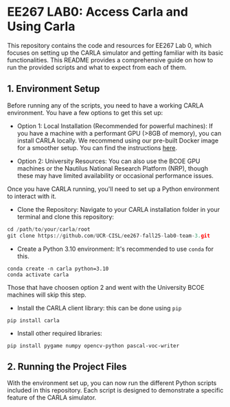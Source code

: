 # EE267 LAB0: Access Carla and Using Carla

This repository contains the code and resources for EE267 Lab 0, which focuses on setting up the CARLA simulator and getting familiar with its basic functionalities. This README provides a comprehensive guide on how to run the provided scripts and what to expect from each of them.

## 1. Environment Setup ##
Before running any of the scripts, you need to have a working CARLA environment. You have a few options to get this set up:

* Option 1: Local Installation (Recommended for powerful machines): If you have a machine with a performant GPU (>8GB of memory), you can install CARLA locally. We recommend using our pre-built Docker image for a smoother setup. You can find the instructions [here](https://github.com/UCR-CISL/Carla-dockers). 

* Option 2: University Resources: You can also use the BCOE GPU machines or the Nautilus National Research Platform (NRP), though these may have limited availability or occasional performance issues. 

Once you have CARLA running, you'll need to set up a Python environment to interact with it.

* Clone the Repository: Navigate to your CARLA installation folder in your terminal and clone this repository:

```python
cd /path/to/your/carla/root
git clone https://github.com/UCR-CISL/ee267-fall25-lab0-team-3.git
```
* Create a Python 3.10 environment: It's recommended to use `conda` for this.
```
conda create -n carla python=3.10
conda activate carla
```
Those that have choosen option 2 and went with the University BCOE machines will skip this step.

* Install the CARLA client library: this can be done using `pip`

```
pip install carla
```
* Install other required libraries:
```
pip install pygame numpy opencv-python pascal-voc-writer
```

## 2. Running the Project Files ##

With the environment set up, you can now run the different Python scripts included in this repository. Each script is designed to demonstrate a specific feature of the CARLA simulator.
